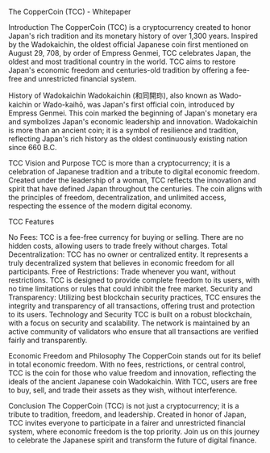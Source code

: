 The CopperCoin (TCC) - Whitepaper

Introduction
The CopperCoin (TCC) is a cryptocurrency created to honor Japan's rich tradition and its monetary history of over 1,300 years. Inspired by the Wadokaichin, the oldest official Japanese coin first mentioned on August 29, 708, by order of Empress Genmei, TCC celebrates Japan, the oldest and most traditional country in the world. TCC aims to restore Japan's economic freedom and centuries-old tradition by offering a fee-free and unrestricted financial system.

History of Wadokaichin
Wadokaichin (和同開珎), also known as Wado-kaichin or Wado-kaihō, was Japan's first official coin, introduced by Empress Genmei. This coin marked the beginning of Japan's monetary era and symbolizes Japan's economic leadership and innovation. Wadokaichin is more than an ancient coin; it is a symbol of resilience and tradition, reflecting Japan's rich history as the oldest continuously existing nation since 660 B.C.

TCC Vision and Purpose
TCC is more than a cryptocurrency; it is a celebration of Japanese tradition and a tribute to digital economic freedom. Created under the leadership of a woman, TCC reflects the innovation and spirit that have defined Japan throughout the centuries. The coin aligns with the principles of freedom, decentralization, and unlimited access, respecting the essence of the modern digital economy.

TCC Features

No Fees: TCC is a fee-free currency for buying or selling. There are no hidden costs, allowing users to trade freely without charges.
Total Decentralization: TCC has no owner or centralized entity. It represents a truly decentralized system that believes in economic freedom for all participants.
Free of Restrictions: Trade whenever you want, without restrictions. TCC is designed to provide complete freedom to its users, with no time limitations or rules that could inhibit the free market.
Security and Transparency: Utilizing best blockchain security practices, TCC ensures the integrity and transparency of all transactions, offering trust and protection to its users.
Technology and Security
TCC is built on a robust blockchain, with a focus on security and scalability. The network is maintained by an active community of validators who ensure that all transactions are verified fairly and transparently.

Economic Freedom and Philosophy
The CopperCoin stands out for its belief in total economic freedom. With no fees, restrictions, or central control, TCC is the coin for those who value freedom and innovation, reflecting the ideals of the ancient Japanese coin Wadokaichin. With TCC, users are free to buy, sell, and trade their assets as they wish, without interference.

Conclusion
The CopperCoin (TCC) is not just a cryptocurrency; it is a tribute to tradition, freedom, and leadership. Created in honor of Japan, TCC invites everyone to participate in a fairer and unrestricted financial system, where economic freedom is the top priority. Join us on this journey to celebrate the Japanese spirit and transform the future of digital finance.
